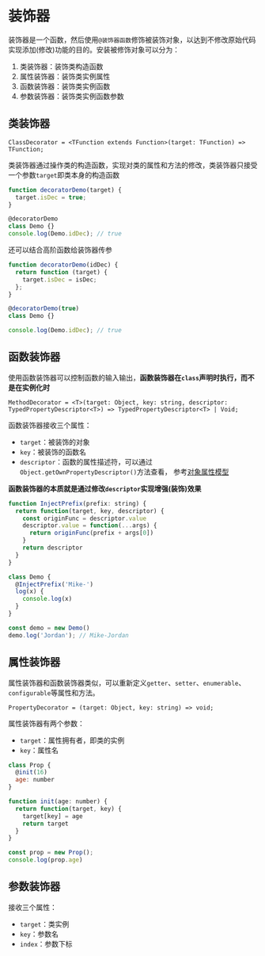 # 装饰器

装饰器是一个函数，然后使用`@装饰器函数`修饰被装饰对象，以达到不修改原始代码实现添加(修改)功能的目的。安装被修饰对象可以分为：

1. 类装饰器：装饰类构造函数
2. 属性装饰器：装饰类实例属性
3. 函数装饰器：装饰类实例函数
4. 参数装饰器：装饰类实例函数参数

## 类装饰器

```TS
ClassDecorator = <TFunction extends Function>(target: TFunction) => TFunction;
```

类装饰器通过操作类的构造函数，实现对类的属性和方法的修改，类装饰器只接受一个参数`target`即类本身的构造函数

```JavaScript
function decoratorDemo(target) {
  target.isDec = true;
}

@decoratorDemo
class Demo {}
console.log(Demo.idDec); // true
```

还可以结合高阶函数给装饰器传参

```JavaScript
function decoratorDemo(idDec) {
  return function (target) {
    target.isDec = isDec;
  };
}

@decoratorDemo(true)
class Demo {}

console.log(Demo.idDec); // true
```

## 函数装饰器

使用函数装饰器可以控制函数的输入输出，**函数装饰器在`class`声明时执行，而不是在实例化时**

```TS
MethodDecorator = <T>(target: Object, key: string, descriptor: TypedPropertyDescriptor<T>) => TypedPropertyDescriptor<T> | Void;
```

函数装饰器接收三个属性：

- `target`：被装饰的对象
- `key`：被装饰的函数名
- `descriptor`：函数的属性描述符，可以通过`Object.getOwnPropertyDescriptor()`方法查看， 参考[对象属性模型](05.Object.md#对象属性模型)

**函数装饰器的本质就是通过修改`descriptor`实现增强(装饰)效果**

```JavaScript
function InjectPrefix(prefix: string) {
  return function(target, key, descriptor) {
    const originFunc = descriptor.value
    descriptor.value = function(...args) {
      return originFunc(prefix + args[0])
    }
    return descriptor
  }
}

class Demo {
  @InjectPrefix('Mike-')
  log(x) {
    console.log(x)
  }
}

const demo = new Demo()
demo.log('Jordan'); // Mike-Jordan
```

## 属性装饰器

属性装饰器和函数装饰器类似，可以重新定义`getter`、`setter`、`enumerable`、`configurable`等属性和方法。

```TS
PropertyDecorator = (target: Object, key: string) => void;
```

属性装饰器有两个参数：

- `target`：属性拥有者，即类的实例
- `key`：属性名

```JavaScript
class Prop {
  @init(16)
  age: number
}

function init(age: number) {
  return function(target, key) {
    target[key] = age
    return target
  }
}

const prop = new Prop();
console.log(prop.age)
```

## 参数装饰器

接收三个属性：

- `target`：类实例
- `key`：参数名
- `index`：参数下标

```JavaScript

```
